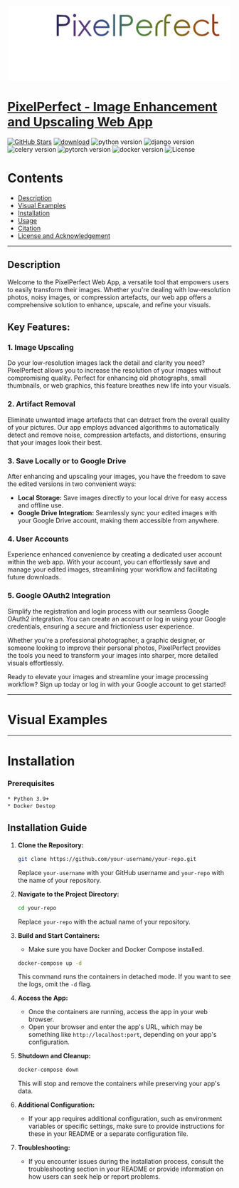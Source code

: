 <p align="center">
<img src="pixel_perfect/pixel_perfect/static/pixel_perfect/assets/images/logo.png" width="500px" style="align=center"/>
</p>

# [PixelPerfect - Image Enhancement and Upscaling Web App](https://github.com/mkrol1997/pixel-perfect/)
[![GitHub Stars](https://img.shields.io/github/stars/mkrol1997/pixel-perfect?style=social)](https://github.com/mkrol1997/pixel-perfect/)
[![download](https://img.shields.io/github/downloads/mkrol1997/pixel-perfect/total.svg)](https://github.com/mkrol1997/pixel-perfect/releases)
![python version](https://img.shields.io/badge/python-3.11-yellow.svg)
![django version](https://img.shields.io/badge/Django-4.2.3-green.svg)
![celery version](https://img.shields.io/badge/celery-5.3.4-blue.svg)
![pytorch version](https://img.shields.io/badge/pytorch-1.7-orange.svg)
![docker version](https://img.shields.io/badge/docker-darkblue.svg) 
![License](https://img.shields.io/badge/license-Apache%202-blue.svg)


# Contents

* [Description](#Description)
* [Visual Examples](#Visual-Examples)
* [Installation](#)
* [Usage](#)
* [Citation](#)
* [License and Acknowledgement](#)
________
Description
----------

Welcome to the PixelPerfect Web App, a versatile tool that empowers users to easily transform their images. Whether you're dealing with low-resolution photos, noisy images, or compression artefacts, our web app offers a comprehensive solution to enhance, upscale, and refine your visuals.

## Key Features:

### 1. Image Upscaling

Do your low-resolution images lack the detail and clarity you need? PixelPerfect allows you to increase the resolution of your images without compromising quality. Perfect for enhancing old photographs, small thumbnails, or web graphics, this feature breathes new life into your visuals.

### 2. Artifact Removal

Eliminate unwanted image artefacts that can detract from the overall quality of your pictures. Our app employs advanced algorithms to automatically detect and remove noise, compression artefacts, and distortions, ensuring that your images look their best.

### 3. Save Locally or to Google Drive

After enhancing and upscaling your images, you have the freedom to save the edited versions in two convenient ways:
- **Local Storage:** Save images directly to your local drive for easy access and offline use.
- **Google Drive Integration:** Seamlessly sync your edited images with your Google Drive account, making them accessible from anywhere.

### 4. User Accounts

Experience enhanced convenience by creating a dedicated user account within the web app. With your account, you can effortlessly save and manage your edited images, streamlining your workflow and facilitating future downloads.

### 5. Google OAuth2 Integration

Simplify the registration and login process with our seamless Google OAuth2 integration. You can create an account or log in using your Google credentials, ensuring a secure and frictionless user experience.

Whether you're a professional photographer, a graphic designer, or someone looking to improve their personal photos, PixelPerfect provides the tools you need to transform your images into sharper, more detailed visuals effortlessly.

Ready to elevate your images and streamline your image processing workflow? Sign up today or log in with your Google account to get started!

________
# Visual Examples



________
# Installation

  ### Prerequisites
    * Python 3.9+
    * Docker Destop
  
## Installation Guide

1. **Clone the Repository:**

    ```bash
    git clone https://github.com/your-username/your-repo.git
    ```

    Replace `your-username` with your GitHub username and `your-repo` with the name of your repository.

2. **Navigate to the Project Directory:**

    ```bash
    cd your-repo
    ```

    Replace `your-repo` with the actual name of your repository.

3. **Build and Start Containers:**

    - Make sure you have Docker and Docker Compose installed.
    
    ```bash
    docker-compose up -d
    ```

    This command runs the containers in detached mode. If you want to see the logs, omit the `-d` flag.

4. **Access the App:**

    - Once the containers are running, access the app in your web browser.
    - Open your browser and enter the app's URL, which may be something like `http://localhost:port`, depending on your app's configuration.

5. **Shutdown and Cleanup:**

    ```bash
    docker-compose down
    ```

    This will stop and remove the containers while preserving your app's data.

6. **Additional Configuration:**

    - If your app requires additional configuration, such as environment variables or specific settings, make sure to provide instructions for these in your README or a separate configuration file.

7. **Troubleshooting:**

    - If you encounter issues during the installation process, consult the troubleshooting section in your README or provide information on how users can seek help or report problems.
